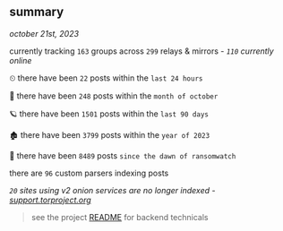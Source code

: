 
## summary
_october 21st, 2023_

currently tracking `163` groups across `299` relays & mirrors - _`110` currently online_

⏲ there have been `22` posts within the `last 24 hours`

🦈 there have been `248` posts within the `month of october`

🪐 there have been `1501` posts within the `last 90 days`

🏚 there have been `3799` posts within the `year of 2023`

🦕 there have been `8489` posts `since the dawn of ransomwatch`

there are `96` custom parsers indexing posts

_`20` sites using v2 onion services are no longer indexed - [support.torproject.org](https://support.torproject.org/onionservices/v2-deprecation/)_

> see the project [README](https://github.com/joshhighet/ransomwatch#ransomwatch--) for backend technicals
